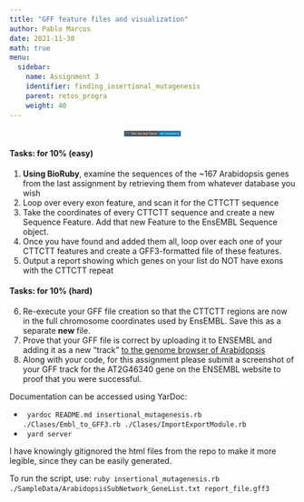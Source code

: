 ```yaml
---
title: "GFF feature files and visualization"
author: Pablo Marcos
date: 2021-11-30
math: true
menu:
  sidebar:
    name: Assignment 3
    identifier: finding_insertional_mutagenesis
    parent: retos_progra
    weight: 40
---
```


<div style="text-align: center">
    <a href="https://codeberg.org/FlyingFlamingo/assignment-answers/src/branch/main/Assignment%203" target="_parent"><img src="/posts/Imagenes/codeberg-badge.svg" align="center" width="20%"/></a>
</div>

#### Tasks:  for 10% (easy)

1. **Using BioRuby**, examine the sequences of the ~167 Arabidopsis genes from the last assignment by retrieving them from whatever database you wish
2. Loop over every exon feature, and scan it for the CTTCTT sequence
3. Take the coordinates of every CTTCTT sequence and create a new Sequence Feature. Add that new Feature to the EnsEMBL Sequence object.
4. Once you have found and added them all, loop over each one of your CTTCTT features and create a GFF3-formatted file of these features.
5. Output a report showing which genes on your list do NOT have exons with the CTTCTT repeat

#### Tasks:  for 10% (hard)

6. Re-execute your GFF file creation so that the CTTCTT regions are now in the full chromosome coordinates used by EnsEMBL.  Save this as a separate **new** file.
7. Prove that your GFF file is correct by uploading it to ENSEMBL and adding it as a new “track” [to the genome browser of Arabidopsis](http://plants.ensembl.org/info/website/upload/index.html)
8. Along with your code, for this assignment please submit a screenshot of your GFF track for the AT2G46340 gene on the ENSEMBL website to proof that you were successful.

Documentation can be accessed using YarDoc:

* ``` yardoc README.md insertional_mutagenesis.rb ./Clases/Embl_to_GFF3.rb ./Clases/ImportExportModule.rb```
* ``` yard server```

I have knowingly gitignored the html files from the repo to make it more legible, since they can be easily generated.

To run the script, use: ```ruby insertional_mutagenesis.rb  ./SampleData/ArabidopsisSubNetwork_GeneList.txt report_file.gff3```

